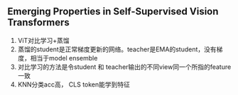 ## Emerging Properties in Self-Supervised Vision Transformers
1. ViT对比学习+蒸馏
2. 蒸馏的student是正常梯度更新的网络。teacher是EMA的student，没有梯度，相当于model ensemble
3. 对比学习的方法是令student 和 teacher输出的不同view同一个所指的feature一致
4. KNN分类acc高， CLS token能学到特征